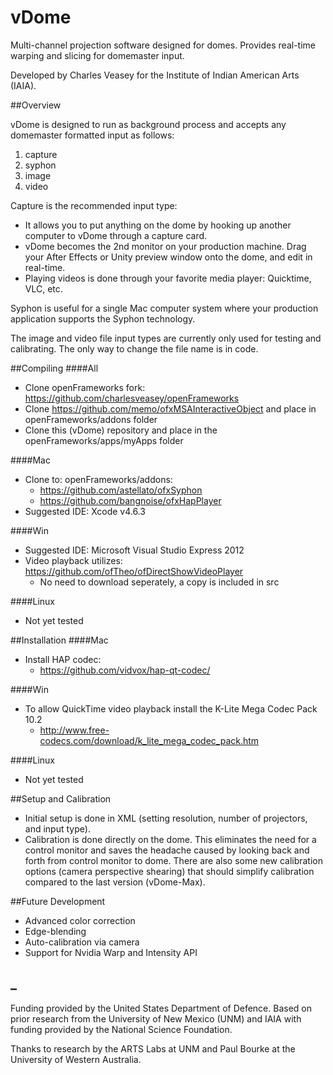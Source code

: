 vDome
=====

Multi-channel projection software designed for domes. Provides real-time warping and slicing for domemaster input.  

Developed by Charles Veasey for the Institute of Indian American Arts (IAIA).  

##Overview

vDome is designed to run as background process and accepts any domemaster formatted input as follows:  
  1.  capture  
  2.  syphon  
  3.  image  
  4.  video  

Capture is the recommended input type:
  - It allows you to put anything on the dome by hooking up another computer to vDome through a capture card.  
  - vDome becomes the 2nd monitor on your production machine. Drag your After Effects or Unity preview window onto the dome, and edit in real-time.  
  - Playing videos is done through your favorite media player: Quicktime, VLC, etc.  

Syphon is useful for a single Mac computer system where your production application supports the Syphon technology.

The image and video file input types are currently only used for testing and calibrating. The only way to change the file name is in code.

##Compiling
####All
  -  Clone openFrameworks fork: https://github.com/charlesveasey/openFrameworks  
  -  Clone https://github.com/memo/ofxMSAInteractiveObject and place in openFrameworks/addons folder  
  -  Clone this (vDome) repository and place in the openFrameworks/apps/myApps folder
  
####Mac
  -  Clone to: openFrameworks/addons:  
     - https://github.com/astellato/ofxSyphon  
     - https://github.com/bangnoise/ofxHapPlayer
  - Suggested IDE: Xcode v4.6.3

####Win
  - Suggested IDE: Microsoft Visual Studio Express 2012
  - Video playback utilizes: https://github.com/ofTheo/ofDirectShowVideoPlayer  
    - No need to download seperately, a copy is included in src

####Linux
  - Not yet tested

##Installation
####Mac
  - Install HAP codec:
     - https://github.com/vidvox/hap-qt-codec/

####Win
  - To allow QuickTime video playback install the K-Lite Mega Codec Pack 10.2 
    - http://www.free-codecs.com/download/k_lite_mega_codec_pack.htm

####Linux
  - Not yet tested

##Setup and Calibration
  - Initial setup is done in XML (setting resolution, number of projectors, and input type).
  - Calibration is done directly on the dome. This eliminates the need for a control monitor and saves the headache caused by looking back and forth from control monitor to dome. There are also some new calibration options (camera perspective shearing) that should simplify calibration compared to the last version (vDome-Max).

##Future Development
  - Advanced color correction  
  - Edge-blending  
  - Auto-calibration via camera  
  - Support for Nvidia Warp and Intensity API
  
## _
Funding provided by the United States Department of Defence. Based on prior research from the University of New Mexico (UNM) and IAIA with funding provided by the National Science Foundation.

Thanks to research by the ARTS Labs at UNM and Paul Bourke at the University of Western Australia.
